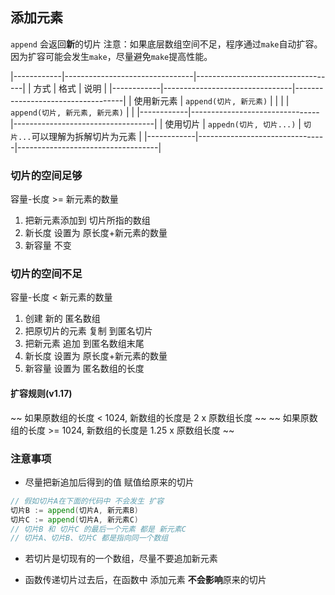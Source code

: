 ##  添加元素
`append` 会返回**新**的切片
注意：如果底层数组空间不足，程序通过`make`自动扩容。因为扩容可能会发生`make`，尽量避免`make`提高性能。


|------------|--------------------------------|-----------------------------------|
| 方式       | 格式                           | 说明                              |
|------------|--------------------------------|-----------------------------------|
| 使用新元素 | `append(切片, 新元素)`         |                                   |
|            | `append(切片, 新元素, 新元素)` |                                   |
|------------|--------------------------------|-----------------------------------|
| 使用切片   | `appedn(切片, 切片...)`        | `切片...`可以理解为拆解切片为元素 |
|------------|--------------------------------|-----------------------------------|



###   切片的空间足够
容量-长度 >= 新元素的数量

1. 把新元素添加到 切片所指的数组
2. 新长度 设置为 原长度+新元素的数量 
3. 新容量 不变



###   切片的空间不足
容量-长度 < 新元素的数量

1. 创建 新的 匿名数组
2. 把原切片的元素 复制 到匿名切片
3. 把新元素 追加 到匿名数组末尾
4. 新长度 设置为 原长度+新元素的数量 
5. 新容量 设置为 匿名数组的长度 
 
####    扩容规则(v1.17)
~~ 如果原数组的长度 <  1024, 新数组的长度是 2    x 原数组长度 ~~ 
~~ 如果原数组的长度 >= 1024, 新数组的长度是 1.25 x 原数组长度 ~~




###   注意事项
* 尽量把新追加后得到的值 赋值给原来的切片
```go
// 假如切片A在下面的代码中 不会发生 扩容
切片B := append(切片A, 新元素B)
切片C := append(切片A, 新元素C) 
// 切片B 和 切片C 的最后一个元素 都是 新元素C
// 切片A、切片B、切片C 都是指向同一个数组
```

* 若切片是切现有的一个数组，尽量不要追加新元素 

* 函数传递切片过去后，在函数中 添加元素 **不会影响**原来的切片
